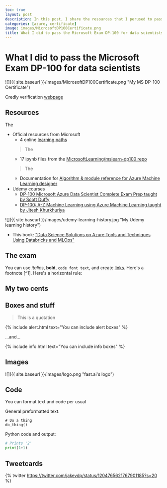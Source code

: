 ```yaml
---
toc: true
layout: post
description: In this post, I share the resources that I perused to pass the Microsoft Exam DP-100: Designing and Implementing a Data Science Solution on Azure.  
categories: [azure, certificate]
image: images/MicrosoftDP100Certificate.png
title: What I did to pass the Microsoft Exam DP-100 for data scientists
---
```

# What I did to pass the Microsoft Exam DP-100 for data scientists
![]({{ site.baseurl }}/images/MicrosoftDP100Certificate.png "My MS DP-100 Certificate")

Credly verification [webpage](https://www.credly.com/badges/7c4f2a43-cf71-4604-b36d-d68544c96a2e/public_url)

## Resources

The
- Official resources from Microsoft
  - 4 online [learning paths](https://docs.microsoft.com/en-us/learn/certifications/exams/dp-100?tab=tab-learning-paths)
  > The
  - 17 ipynb files from the [MicrosoftLearning/mslearn-dp100 repo](https://github.com/MicrosoftLearning/mslearn-dp100)
  > The 
  - Documentation for [Algorithm & module reference for Azure Machine Learning designer](https://docs.microsoft.com/en-us/azure/machine-learning/algorithm-module-reference/module-reference)
- Udemy courses
  - [DP-100 Microsoft Azure Data Scientist Complete Exam Prep taught by Scott Duffy](https://www.udemy.com/course/dp100-azure/) 
  - [DP-100: A-Z Machine Learning using Azure Machine Learning taught by Jitesh Khurkhuriya](https://www.udemy.com/course/machine-learning-using-azureml/) 

![]({{ site.baseurl }}/images/udemy-learning-history.jpg "My Udemy learning history")


- This book: ["Data Science Solutions on Azure Tools and Techniques Using Databricks and MLOps"](https://www.apress.com/gp/book/9781484264041)

## The exam

You can use *italics*, **bold**, `code font text`, and create [links](https://www.markdownguide.org/cheat-sheet/). Here's a footnote [^1]. Here's a horizontal rule:

## My two cents


## Boxes and stuff

> This is a quotation

{% include alert.html text="You can include alert boxes" %}

...and...

{% include info.html text="You can include info boxes" %}

## Images

![]({{ site.baseurl }}/images/logo.png "fast.ai's logo")

## Code

You can format text and code per usual 

General preformatted text:

    # Do a thing
    do_thing()

Python code and output:

```python
# Prints '2'
print(1+1)
```



## Tweetcards

{% twitter https://twitter.com/jakevdp/status/1204765621767901185?s=20 %}


